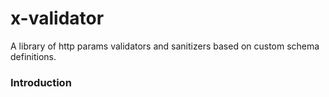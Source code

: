 # x-validator
A library of http params validators and sanitizers based on custom schema definitions.

### Introduction

